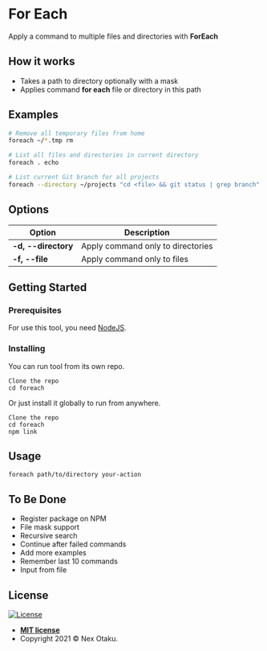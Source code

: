# For Each

Apply a command to multiple files and directories with **ForEach**

## How it works

 - Takes a path to directory optionally with a mask
 - Applies command **for each** file or directory in this path

## Examples

```bash
# Remove all temporary files from home
foreach ~/*.tmp rm

# List all files and directories in current directory
foreach . echo

# List current Git branch for all projects
foreach --directory ~/projects "cd <file> && git status | grep branch"
```

## Options

Option | Description
--- | ---
**-d, --directory** | Apply command only to directories
**-f, --file** | Apply command only to files

## Getting Started

### Prerequisites

For use this tool, you need [NodeJS](https://nodejs.org/).

### Installing

You can run tool from its own repo.

```
Clone the repo
cd foreach
```

Or just install it globally to run from anywhere.

```
Clone the repo
cd foreach
npm link
```

## Usage

```
foreach path/to/directory your-action
```

## To Be Done

 - Register package on NPM
 - File mask support
 - Recursive search
 - Continue after failed commands
 - Add more examples  
 - Remember last 10 commands
 - Input from file


## License

[![License](http://img.shields.io/:license-mit-blue.svg?style=flat-square)](http://badges.mit-license.org)

- **[MIT license](http://opensource.org/licenses/mit-license.php)**
- Copyright 2021 © Nex Otaku.
